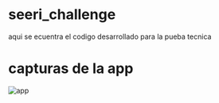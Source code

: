 # seeri_challenge
aqui se ecuentra el codigo desarrollado para la pueba tecnica 

# capturas de la app
![app](https://user-images.githubusercontent.com/57674935/224557346-606efc46-2c15-47d8-b545-2c0842e8ba27.png)

